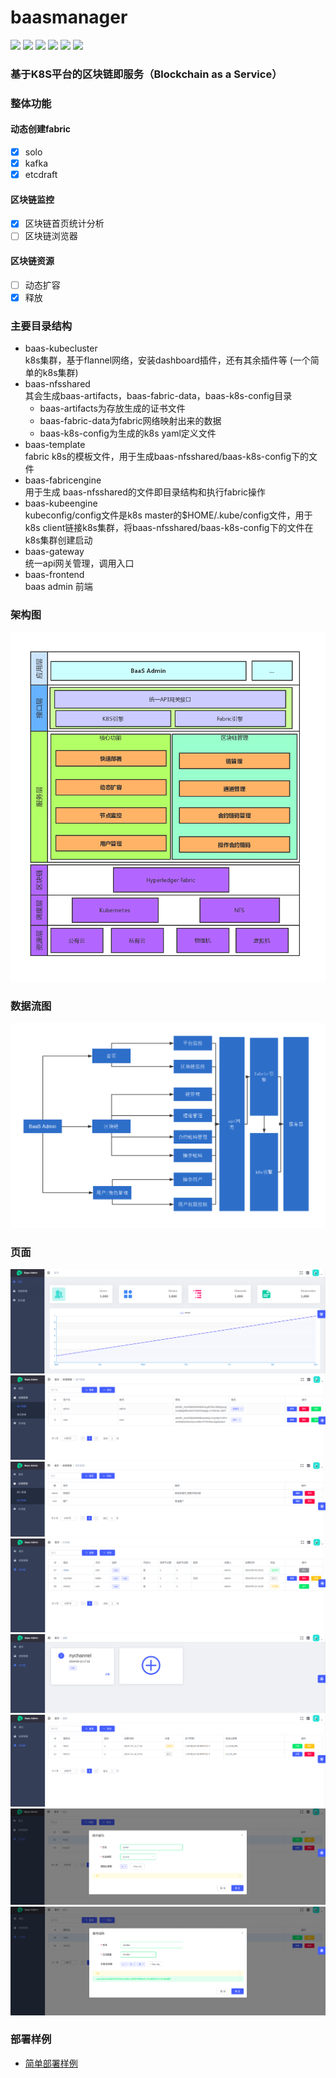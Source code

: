 # baasmanager
![](https://img.shields.io/badge/build-passing-brightgreen.svg)
![](https://img.shields.io/badge/author-jonluo-yellow.svg)
![](https://img.shields.io/badge/kubernetes-v1.14.1-blue.svg)
![](https://img.shields.io/badge/go-v1.12.5-blue.svg)
![](https://img.shields.io/badge/docker-v18.06.3&ndash;ce-blue.svg)
![](https://img.shields.io/badge/hyperledger&nbsp;fabric-v1.4.1-blue.svg)

### 基于K8S平台的区块链即服务（Blockchain as a Service） 
### 整体功能
#### 动态创建fabric
- [x] solo
- [x] kafka
- [x] etcdraft
#### 区块链监控
- [x] 区块链首页统计分析 
- [ ] 区块链浏览器 
#### 区块链资源
- [ ] 动态扩容
- [x] 释放 
### 主要目录结构
* baas-kubecluster  
  k8s集群，基于flannel网络，安装dashboard插件，还有其余插件等 (一个简单的k8s集群)
* baas-nfsshared  
  其会生成baas-artifacts，baas-fabric-data，baas-k8s-config目录  
  * baas-artifacts为存放生成的证书文件
  * baas-fabric-data为fabric网络映射出来的数据
  * baas-k8s-config为生成的k8s yaml定义文件  
* baas-template  
  fabric k8s的模板文件，用于生成baas-nfsshared/baas-k8s-config下的文件  
* baas-fabricengine  
  用于生成 baas-nfsshared的文件即目录结构和执行fabric操作
* baas-kubeengine  
  kubeconfig/config文件是k8s master的$HOME/.kube/config文件，用于k8s client链接k8s集群，将baas-nfsshared/baas-k8s-config下的文件在k8s集群创建启动  
* baas-gateway  
  统一api网关管理，调用入口
* baas-frontend  
  baas admin 前端
### 架构图
![](baas-others/images/baas.png)
### 数据流图
![](baas-others/images/flow.png)
### 页面
![](baas-others/images/das.png)
![](baas-others/images/user.png)
![](baas-others/images/role.png)
![](baas-others/images/chain.png)
![](baas-others/images/channel.png)
![](baas-others/images/chaincode.png)
![](baas-others/images/cc1.png)
![](baas-others/images/cc2.png)
### 部署样例
* [简单部署样例](sample.md)